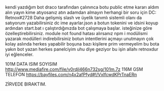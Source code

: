 kendi yazdığım bot draco tarafından çalınınca botu public etme kararı aldım alın yayın kime atıyosanız atın adamdan almayın herhangi bir soru için DC: Retnox#2728 Daha gelişmiş slash ve üyelik tanımlı sistemli olanı da satıyorum yazabilirsiniz dc ime ayarlar.json a botun tokenini ve idsini koyup ardından start.bat ı çalıştırdığınızda bot çalışmaya başlar. isteğinize göre özelleştirebilirsiniz. module not found hatası alırsanız npm i modülismi yazarak modülleri indirebilirsiniz botun intentlerini açmayı unutmayın çok kolay aslında herkes yapabilir boşuna bazı kişilere prim vermeyelim bu bota yakın bot yazan herkes panelciyim uhu diye geziyor bu işin allahı retnoxdur iyi eğlenceler.

101M DATA ISIM SOYISIM
http://www.mediafire.com/file/v0rdjl466n732sg/101m.7z
116M GSM TELEFON
https://bayfiles.com/n4x2afPfyd#!/VxlfcwdKPrTnaERn



ZİRVEDE BIRAKTIM.
